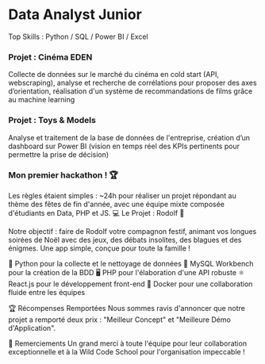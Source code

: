 # Data Analyst Junior
Top Skills : Python / SQL / Power BI / Excel

### Projet : Cinéma EDEN
Collecte de données sur le marché du cinéma en cold start (API, webscraping), analyse et recherche de corrélations pour proposer des axes d’orientation, réalisation d'un système de recommandations de films grâce au machine learning

### Projet : Toys & Models 
Analyse et traitement de la base de données de l'entreprise, création d’un dashboard sur Power BI (vision en temps réel des KPIs pertinents pour permettre la prise de décision)

### Mon premier hackathon ! 🏆

Les règles étaient simples : ~24h pour réaliser un projet répondant au thème des fêtes de fin d'année, avec une équipe mixte composée d'étudiants en Data, PHP et JS. 
💻 Le Projet : Rodolf 🦌 

Notre objectif : faire de Rodolf votre compagnon festif, animant vos longues soirées de Noël avec des jeux, des débats insolites, des blagues et des énigmes. Une app simple, conçue pour toute la famille !

🐍 Python pour la collecte et le nettoyage de données
🐬 MySQL Workbench pour la création de la BDD
🖥️ PHP pour l'élaboration d'une API robuste
⚛️ React.js pour le développement front-end
🐳 Docker pour une collaboration fluide entre les équipes

🏆 Récompenses Remportées 
Nous sommes ravis d'annoncer que notre projet a remporté deux prix : "Meilleur Concept" et "Meilleure Démo d'Application".

🙌 Remerciements 
Un grand merci à toute l'équipe pour leur collaboration exceptionnelle et à la Wild Code School pour l'organisation impeccable ! 


